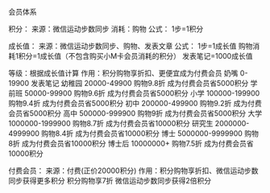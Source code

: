 会员体系

积分：
来源：微信运动步数同步
消耗：购物
公式：
1步=1积分

成长值：
来源：微信运动步数同步、购物、发表文章
公式：
1步=1成长值
购物消耗1积分=1成长值（不包含购买小M卡会员消耗的积分）
发表笔记=1000成长值

等级：根据成长值计算
作用：积分购物享折扣、更便宜成为付费会员
奶嘴 0-19900 发表笔记
幼稚园 20000-49900 购物9.8折 成为付费会员省5000积分
学前班 50000-99900 购物9.6折 成为付费会员省5000积分
小学 100000-199900 购物9.4折 成为付费会员省5000积分
初中 200000-499900 购物9.2折 成为付费会员省5000积分
高中 500000-999900 购物9折 成为付费会员省5000积分
大学 1000000-1999900 购物8.7折 成为付费会员省10000积分
研究生 2000000-4999900 购物8.4折 成为付费会员省10000积分
博士 5000000-9999900 购物8折 成为付费会员省10000积分
博士后 10000000+ 购物7.5折 成为付费会员省10000积分

付费会员：
来源：付费(正价20000积分)
作用：积分购物享折扣、微信运动步数同步获得更多积分
积分购物享7折
微信运动步数同步获得2倍积分








